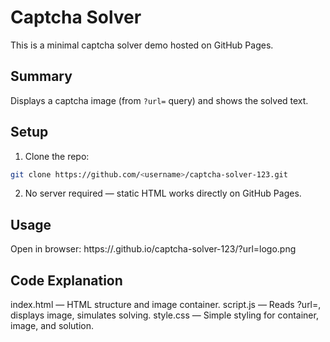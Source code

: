 # Captcha Solver
This is a minimal captcha solver demo hosted on GitHub Pages.

## Summary
Displays a captcha image (from `?url=` query) and shows the solved text.

## Setup
1. Clone the repo:
```bash
git clone https://github.com/<username>/captcha-solver-123.git
```
2. No server required — static HTML works directly on GitHub Pages.

## Usage
Open in browser:
https://<username>.github.io/captcha-solver-123/?url=logo.png

## Code Explanation
index.html — HTML structure and image container.
script.js — Reads ?url=, displays image, simulates solving.
style.css — Simple styling for container, image, and solution.

